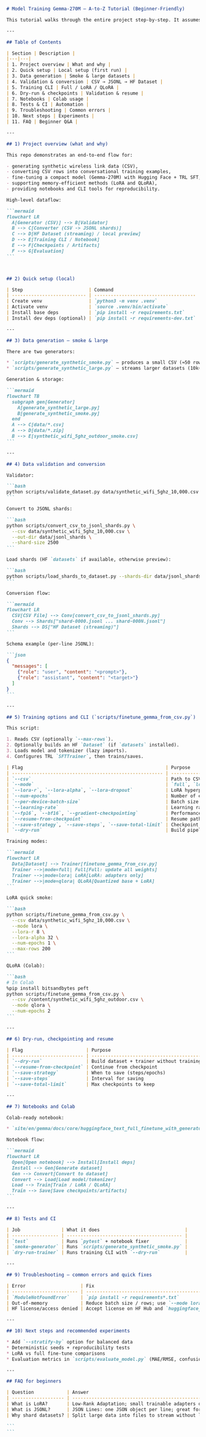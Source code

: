 `````markdown
# Model Training Gemma-270M — A-to-Z Tutorial (Beginner-Friendly)

This tutorial walks through the entire project step-by-step. It assumes you can run basic shell commands and have Python installed. Filenames and commands are wrapped in backticks (e.g., `scripts/finetune_gemma_from_csv.py`). Mermaid diagrams are included to visualize workflows.

---

## Table of Contents

| Section | Description |
|---|---|
| 1. Project overview | What and why |
| 2. Quick setup | Local setup (first run) |
| 3. Data generation | Smoke & large datasets |
| 4. Validation & conversion | CSV → JSONL → HF Dataset |
| 5. Training CLI | Full / LoRA / QLoRA |
| 6. Dry-run & checkpoints | Validation & resume |
| 7. Notebooks | Colab usage |
| 8. Tests & CI | Automation |
| 9. Troubleshooting | Common errors |
| 10. Next steps | Experiments |
| 11. FAQ | Beginner Q&A |

---

## 1) Project overview (what and why)

This repo demonstrates an end-to-end flow for:

- generating synthetic wireless link data (CSV),
- converting CSV rows into conversational training examples,
- fine-tuning a compact model (Gemma-270M) with Hugging Face + TRL SFT,
- supporting memory-efficient methods (LoRA and QLoRA),
- providing notebooks and CLI tools for reproducibility.

High-level dataflow:

```mermaid
flowchart LR
  A[Generator (CSV)] --> B[Validator]
  B --> C[Converter (CSV -> JSONL shards)]
  C --> D[HF Dataset (streaming) / local preview]
  D --> E[Training CLI / Notebook]
  E --> F[Checkpoints / Artifacts]
  F --> G[Evaluation]
```



## 2) Quick setup (local)

| Step                        | Command                               |
| --------------------------- | ------------------------------------- |
| Create venv                 | `python3 -m venv .venv`               |
| Activate venv               | `source .venv/bin/activate`           |
| Install base deps           | `pip install -r requirements.txt`     |
| Install dev deps (optional) | `pip install -r requirements-dev.txt` |

---

## 3) Data generation — smoke & large

There are two generators:

* `scripts/generate_synthetic_smoke.py` — produces a small CSV (≈50 rows) for quick checks.
* `scripts/generate_synthetic_large.py` — streams larger datasets (10k+ rows) with chunked writes and SHA256 integrity.

Generation & storage:

```mermaid
flowchart TB
  subgraph gen[Generator]
    A[generate_synthetic_large.py]
    B[generate_synthetic_smoke.py]
  end
  A --> C[data/*.csv]
  A --> D[data/*.zip]
  B --> E[synthetic_wifi_5ghz_outdoor_smoke.csv]
```

---

## 4) Data validation and conversion

Validator:

```bash
python scripts/validate_dataset.py data/synthetic_wifi_5ghz_10,000.csv
```

Convert to JSONL shards:

```bash
python scripts/convert_csv_to_jsonl_shards.py \
  --csv data/synthetic_wifi_5ghz_10,000.csv \
  --out-dir data/jsonl_shards \
  --shard-size 2500
```

Load shards (HF `datasets` if available, otherwise preview):

```bash
python scripts/load_shards_to_dataset.py --shards-dir data/jsonl_shards
```

Conversion flow:

```mermaid
flowchart LR
  CSV[CSV File] --> Conv[convert_csv_to_jsonl_shards.py]
  Conv --> Shards["shard-0000.jsonl ... shard-000N.jsonl"]
  Shards --> DS["HF Dataset (streaming)"]
```

Schema example (per-line JSONL):

```json
{
  "messages": [
    {"role": "user", "content": "<prompt>"},
    {"role": "assistant", "content": "<target>"}
  ]
}
```

---

## 5) Training options and CLI (`scripts/finetune_gemma_from_csv.py`)

This script:

1. Reads CSV (optionally `--max-rows`).
2. Optionally builds an HF `Dataset` (if `datasets` installed).
3. Loads model and tokenizer (lazy imports).
4. Configures TRL `SFTTrainer`, then trains/saves.

| Flag                                                    | Purpose                               |
| ------------------------------------------------------- | ------------------------------------- |
| `--csv`                                                 | Path to CSV dataset (required)        |
| `--mode`                                                | `full`, `lora`, or `qlora`            |
| `--lora-r`, `--lora-alpha`, `--lora-dropout`            | LoRA hyperparameters                  |
| `--num-epochs`                                          | Number of epochs                      |
| `--per-device-batch-size`                               | Batch size per device                 |
| `--learning-rate`                                       | Learning rate                         |
| `--fp16`, `--bf16`, `--gradient-checkpointing`          | Performance flags                     |
| `--resume-from-checkpoint`                              | Resume path                           |
| `--save-strategy`, `--save-steps`, `--save-total-limit` | Checkpoint control                    |
| `--dry-run`                                             | Build pipeline without heavy training |

Training modes:

```mermaid
flowchart LR
  Data[Dataset] --> Trainer[finetune_gemma_from_csv.py]
  Trainer -->|mode=full| Full[Full: update all weights]
  Trainer -->|mode=lora| LoRA[LoRA: adapters only]
  Trainer -->|mode=qlora| QLoRA[Quantized base + LoRA]
```

LoRA quick smoke:

```bash
python scripts/finetune_gemma_from_csv.py \
  --csv data/synthetic_wifi_5ghz_10,000.csv \
  --mode lora \
  --lora-r 8 \
  --lora-alpha 32 \
  --num-epochs 1 \
  --max-rows 200
```

QLoRA (Colab):

```bash
# In Colab
%pip install bitsandbytes peft
python scripts/finetune_gemma_from_csv.py \
  --csv /content/synthetic_wifi_5ghz_outdoor.csv \
  --mode qlora \
  --num-epochs 2
```

---

## 6) Dry-run, checkpointing and resume

| Flag                       | Purpose                                  |
| -------------------------- | ---------------------------------------- |
| `--dry-run`                | Build dataset + trainer without training |
| `--resume-from-checkpoint` | Continue from checkpoint                 |
| `--save-strategy`          | When to save (steps/epochs)              |
| `--save-steps`             | Interval for saving                      |
| `--save-total-limit`       | Max checkpoints to keep                  |

---

## 7) Notebooks and Colab

Colab-ready notebook:

* `site/en/gemma/docs/core/huggingface_text_full_finetune_with_generator.ipynb`

Notebook flow:

```mermaid
flowchart LR
  Open[Open notebook] --> Install[Install deps]
  Install --> Gen[Generate dataset]
  Gen --> Convert[Convert to dataset]
  Convert --> Load[Load model/tokenizer]
  Load --> Train[Train / LoRA / QLoRA]
  Train --> Save[Save checkpoints/artifacts]
```

---

## 8) Tests and CI

| Job               | What it does                               |
| ----------------- | ------------------------------------------ |
| `test`            | Runs `pytest` + notebook fixer             |
| `smoke-generator` | Runs `scripts/generate_synthetic_smoke.py` |
| `dry-run-trainer` | Runs training CLI with `--dry-run`         |

---

## 9) Troubleshooting — common errors and quick fixes

| Error                    | Fix                                                                            |
| ------------------------ | ------------------------------------------------------------------------------ |
| `ModuleNotFoundError`    | `pip install -r requirements*.txt`                                             |
| Out-of-memory            | Reduce batch size / rows; use `--mode lora`; enable `--gradient-checkpointing` |
| HF license/access denied | Accept license on HF Hub and `huggingface_hub.login()`                         |

---

## 10) Next steps and recommended experiments

* Add `--stratify-by` option for balanced data
* Deterministic seeds + reproducibility tests
* LoRA vs full fine-tune comparisons
* Evaluation metrics in `scripts/evaluate_model.py` (MAE/RMSE, confusion matrices)

---

## FAQ for beginners

| Question            | Answer                                                                |
| ------------------- | --------------------------------------------------------------------- |
| What is LoRA?       | Low-Rank Adaptation; small trainable adapters on a frozen base model. |
| What is JSONL?      | JSON Lines: one JSON object per line; great for streaming.            |
| Why shard datasets? | Split large data into files to stream without loading all into RAM.   |

```
```
`````
